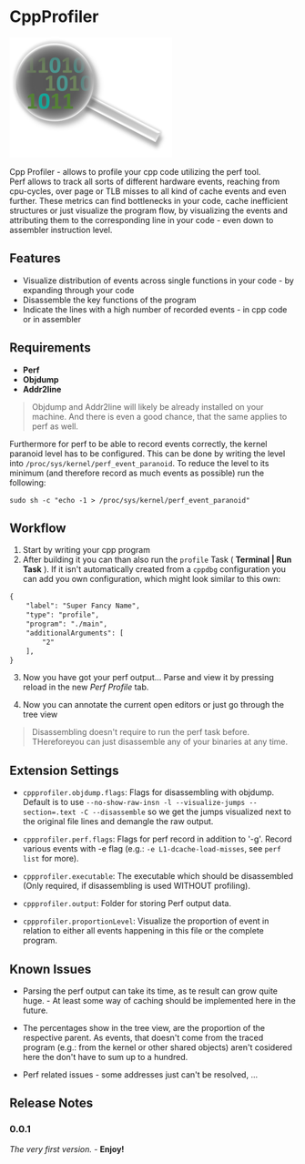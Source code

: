 # CppProfiler
![Icon](resources/icon_small.png)

Cpp Profiler - allows to profile your cpp code utilizing the perf tool.  
Perf allows to track all sorts of different hardware events, reaching from cpu-cycles, over page or TLB misses to all kind of cache events and even further. These metrics can find bottlenecks in your code, cache inefficient structures or just visualize the program flow, by visualizing the events and attributing them to the corresponding line in your code - even down to assembler instruction level.

## Features

- Visualize distribution of events across single functions in your code - by expanding through your code
- Disassemble the key functions of the program
- Indicate the lines with a high number of recorded events - in cpp code or in assembler 

## Requirements

- **Perf**
- **Objdump**
- **Addr2line**

> Objdump and Addr2line will likely be already installed on your machine. And there is even a good chance, that the same applies to perf as well.

Furthermore for perf to be able to record events correctly, the kernel paranoid level has to be configured. This can be done by writing the level into `/proc/sys/kernel/perf_event_paranoid`.
To reduce the level to its minimum (and therefore record as much events as possible) run the following:
```
sudo sh -c "echo -1 > /proc/sys/kernel/perf_event_paranoid"
```  

## Workflow

1. Start by writing your cpp program
2. After building it you can than also run the `profile` Task ( **Terminal | Run Task** ). If it isn't automatically created from a `cppdbg` configuration you can add you own configuration, which might look similar to this own:
```
{
    "label": "Super Fancy Name",
    "type": "profile",
    "program": "./main",
    "additionalArguments": [
        "2"
    ],
}
```
3. Now you have got your perf output... Parse and view it by pressing reload in the new *Perf Profile* tab.

4. Now you can annotate the current open editors or just go through the tree view

> Disassembling doesn't require to run the perf task before. THereforeyou can just disassemble any of your binaries at any time.

## Extension Settings

* `cppprofiler.objdump.flags`: Flags for disassembling with objdump. Default is to use `--no-show-raw-insn -l --visualize-jumps --section=.text -C --disassemble` so we get the jumps visualized next to the original file lines and demangle the raw output.
* `cppprofiler.perf.flags`: Flags for perf record in addition to '-g'. Record various events with -e flag (e.g.: `-e L1-dcache-load-misses`, see `perf list` for more).
* `cppprofiler.executable`: The executable which should be disassembled (Only required, if disassembling is used WITHOUT profiling).

* `cppprofiler.output`: Folder for storing Perf output data.

* `cppprofiler.proportionLevel`: Visualize the proportion of event in relation to either all events happening in this file or the complete program.

## Known Issues

* Parsing the perf output can take its time, as te result can grow quite huge. - At least some way of caching should be implemented here in the future.

* The percentages show in the tree view, are the proportion of the respective parent. As events, that doesn't come from the traced program (e.g.: from the kernel or other shared objects) aren't cosidered here the don't have to sum up to a hundred.

* Perf related issues - some addresses just can't be resolved, ...

## Release Notes

### 0.0.1
*The very first version.* - **Enjoy!**
